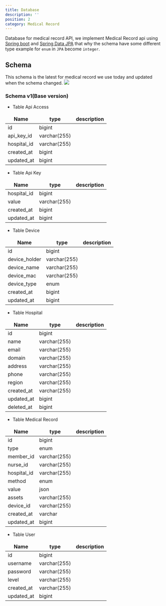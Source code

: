 ```yaml
---
title: Database
description: ''
position: 2 
category: Medical Record
---
```

<style>
td, th {
   border: none!important;
}
.prose thead{
    border-bottom-width: 0px !important;
}
</style>

Database for medical record API, we implement Medical Record api using [Spring boot](https://spring.io)
and [Spring Data JPA](https://spring.io/projects/spring-data-jpa) that why the schema have some different type example for `enum` in `JPA` become `integer`.

## Schema
This schema is the latest for medical record we use today and updated when the schema changed.
<img src="medical-record-db-schema-2022-01-08.png">


### Schema v1(Base version)
- Table Api Access

| Name        | type         | description |
|-------------|--------------|-------------|
| id          | bigint       |             |
| api_key_id  | varchar(255) |             |
| hospital_id | varchar(255) |             |
| created_at  | bigint       |             |
| updated_at  | bigint       |             |

- Table Api Key

| Name        | type         | description |
|-------------|--------------|-------------|
| hospital_id | bigint       |             |
| value       | varchar(255) |             |
| created_at  | bigint       |             |
| updated_at  | bigint       |             |

- Table Device

| Name          | type         | description |
|---------------|--------------|-------------|
| id            | bigint       |             |
| device_holder | varchar(255) |             |
| device_name   | varchar(255) |             |
| device_mac    | varchar(255) |             |
| device_type   | enum         |             |
| created_at    | bigint       |             |
| updated_at    | bigint       |             |

- Table Hospital

| Name       | type         | description |
|------------|--------------|-------------|
| id         | bigint       |             |
| name       | varchar(255) |             |
| email      | varchar(255) |             |
| domain     | varchar(255) |             |
| address    | varchar(255) |             |
| phone      | varchar(255) |             |
| region     | varchar(255) |             |
| created_at | varchar(255) |             |
| updated_at | bigint       |             | 
| deleted_at | bigint       |             |

- Table Medical Record

| Name        | type         | description |
|-------------|--------------|-------------|
| id          | bigint       |             |
| type        | enum         |             |
| member_id   | varchar(255) |             |
| nurse_id    | varchar(255) |             |
| hospital_id | varchar(255) |             |
| method      | enum         |             |
| value       | json         |             |
| assets      | varchar(255) |             |
| device_id   | varchar(255) |             |
| created_at  | varchar      |             |
| updated_at  | bigint       |             | 

- Table User

| Name       | type         | description |
|------------|--------------|-------------|
| id         | bigint       |             |
| username   | varchar(255) |             |
| password   | varchar(255) |             |
| level      | varchar(255) |             |
| created_at | varchar(255) |             |
| updated_at | bigint       |             | 



